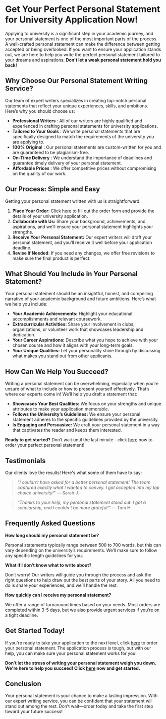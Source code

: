# Get Your Perfect Personal Statement for University Application Now!

Applying to university is a significant step in your academic journey, and your personal statement is one of the most important parts of the process. A well-crafted personal statement can make the difference between getting accepted or being overlooked. If you want to ensure your application stands out, we are here to help you write the perfect personal statement tailored to your dreams and aspirations. **Don't let a weak personal statement hold you back!**

## Why Choose Our Personal Statement Writing Service?

Our team of expert writers specializes in creating top-notch personal statements that reflect your unique experiences, skills, and ambitions. Here’s why you should choose us:

- **Professional Writers** : All of our writers are highly qualified and experienced in crafting personal statements for university applications.
- **Tailored to Your Goals** : We write personal statements that are specifically designed to match the requirements of the university you are applying to.
- **100% Original** : Our personal statements are custom-written for you and are guaranteed to be plagiarism-free.
- **On-Time Delivery** : We understand the importance of deadlines and guarantee timely delivery of your personal statement.
- **Affordable Prices** : We offer competitive prices without compromising on the quality of our work.

## Our Process: Simple and Easy

Getting your personal statement written with us is straightforward:

1. **Place Your Order:** Click [here](https://tinyurl.com/topessay?keyword=personal+statement+for+university+application) to fill out the order form and provide the details of your university application.
2. **Collaborate with Us:** Share your background, achievements, and aspirations, and we’ll ensure your personal statement highlights your strengths.
3. **Receive Your Personal Statement:** Our expert writers will draft your personal statement, and you’ll receive it well before your application deadline.
4. **Revise If Needed:** If you need any changes, we offer free revisions to make sure the final product is perfect.

## What Should You Include in Your Personal Statement?

Your personal statement should be an insightful, honest, and compelling narrative of your academic background and future ambitions. Here’s what we help you include:

- **Your Academic Achievements:** Highlight your educational accomplishments and relevant coursework.
- **Extracurricular Activities:** Share your involvement in clubs, organizations, or volunteer work that showcases leadership and dedication.
- **Your Career Aspirations:** Describe what you hope to achieve with your chosen course and how it aligns with your long-term goals.
- **Your Unique Qualities:** Let your personality shine through by discussing what makes you stand out from other applicants.

## How Can We Help You Succeed?

Writing a personal statement can be overwhelming, especially when you’re unsure of what to include or how to present yourself effectively. That’s where our experts come in! We’ll help you draft a statement that:

- **Showcases Your Best Qualities:** We focus on your strengths and unique attributes to make your application memorable.
- **Follows the University’s Guidelines:** We ensure your personal statement adheres to the specific guidelines provided by the university.
- **Is Engaging and Persuasive:** We craft your personal statement in a way that captivates the reader and keeps them interested.

**Ready to get started?** Don’t wait until the last minute—click [here](https://tinyurl.com/topessay?keyword=personal+statement+for+university+application) now to order your perfect personal statement!

## Testimonials

Our clients love the results! Here's what some of them have to say:

> _"I couldn't have asked for a better personal statement! The team captured exactly what I wanted to convey. I got accepted into my top choice university!"_ — Sarah J.

> _"Thanks to your help, my personal statement stood out. I got a scholarship, and I couldn't be more grateful!"_ — Tom H.

## Frequently Asked Questions

**How long should my personal statement be?**

Personal statements typically range between 500 to 700 words, but this can vary depending on the university’s requirements. We’ll make sure to follow any specific length guidelines for you.

**What if I don’t know what to write about?**

Don’t worry! Our writers will guide you through the process and ask the right questions to help draw out the best parts of your story. All you need to do is share your experiences, and we’ll handle the rest.

**How quickly can I receive my personal statement?**

We offer a range of turnaround times based on your needs. Most orders are completed within 3-5 days, but we also provide urgent services if you’re on a tight deadline.

## Get Started Today!

If you're ready to take your application to the next level, click [here](https://tinyurl.com/topessay?keyword=personal+statement+for+university+application) to order your personal statement. The application process is tough, but with our help, you can make sure your personal statement works for you!

**Don't let the stress of writing your personal statement weigh you down. We're here to help you succeed! Click [here](https://tinyurl.com/topessay?keyword=personal+statement+for+university+application) now and get started.**

## Conclusion

Your personal statement is your chance to make a lasting impression. With our expert writing service, you can be confident that your statement will stand out among the rest. Don’t wait—order today and take the first step toward your future success!
